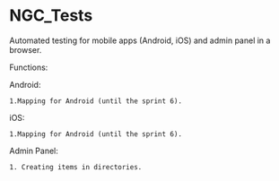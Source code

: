 # NGC_Tests
Automated testing for mobile apps (Android, iOS) and admin panel in a browser.

Functions:

Android:

    1.Mapping for Android (until the sprint 6).
    
iOS:

    1.Mapping for Android (until the sprint 6).

Admin Panel:

    1. Creating items in directories.
    
    


